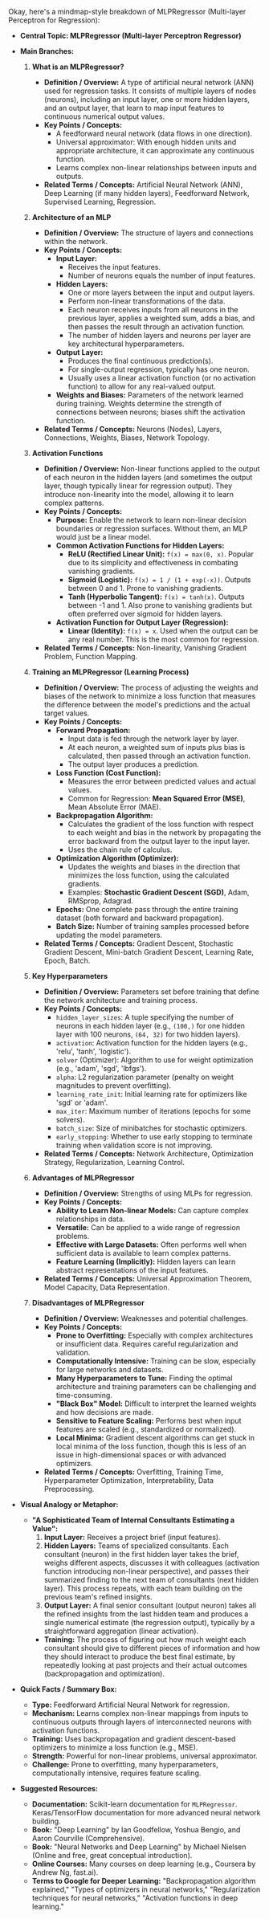 Okay, here's a mindmap-style breakdown of MLPRegressor (Multi-layer Perceptron for Regression):

*   **Central Topic: MLPRegressor (Multi-layer Perceptron Regressor)**

*   **Main Branches:**

    1.  **What is an MLPRegressor?**
        *   **Definition / Overview:** A type of artificial neural network (ANN) used for regression tasks. It consists of multiple layers of nodes (neurons), including an input layer, one or more hidden layers, and an output layer, that learn to map input features to continuous numerical output values.
        *   **Key Points / Concepts:**
            *   A feedforward neural network (data flows in one direction).
            *   Universal approximator: With enough hidden units and appropriate architecture, it can approximate any continuous function.
            *   Learns complex non-linear relationships between inputs and outputs.
        *   **Related Terms / Concepts:** Artificial Neural Network (ANN), Deep Learning (if many hidden layers), Feedforward Network, Supervised Learning, Regression.

    2.  **Architecture of an MLP**
        *   **Definition / Overview:** The structure of layers and connections within the network.
        *   **Key Points / Concepts:**
            *   **Input Layer:**
                *   Receives the input features.
                *   Number of neurons equals the number of input features.
            *   **Hidden Layers:**
                *   One or more layers between the input and output layers.
                *   Perform non-linear transformations of the data.
                *   Each neuron receives inputs from all neurons in the previous layer, applies a weighted sum, adds a bias, and then passes the result through an activation function.
                *   The number of hidden layers and neurons per layer are key architectural hyperparameters.
            *   **Output Layer:**
                *   Produces the final continuous prediction(s).
                *   For single-output regression, typically has one neuron.
                *   Usually uses a linear activation function (or no activation function) to allow for any real-valued output.
            *   **Weights and Biases:** Parameters of the network learned during training. Weights determine the strength of connections between neurons; biases shift the activation function.
        *   **Related Terms / Concepts:** Neurons (Nodes), Layers, Connections, Weights, Biases, Network Topology.

    3.  **Activation Functions**
        *   **Definition / Overview:** Non-linear functions applied to the output of each neuron in the hidden layers (and sometimes the output layer, though typically linear for regression output). They introduce non-linearity into the model, allowing it to learn complex patterns.
        *   **Key Points / Concepts:**
            *   **Purpose:** Enable the network to learn non-linear decision boundaries or regression surfaces. Without them, an MLP would just be a linear model.
            *   **Common Activation Functions for Hidden Layers:**
                *   **ReLU (Rectified Linear Unit):** `f(x) = max(0, x)`. Popular due to its simplicity and effectiveness in combating vanishing gradients.
                *   **Sigmoid (Logistic):** `f(x) = 1 / (1 + exp(-x))`. Outputs between 0 and 1. Prone to vanishing gradients.
                *   **Tanh (Hyperbolic Tangent):** `f(x) = tanh(x)`. Outputs between -1 and 1. Also prone to vanishing gradients but often preferred over sigmoid for hidden layers.
            *   **Activation Function for Output Layer (Regression):**
                *   **Linear (Identity):** `f(x) = x`. Used when the output can be any real number. This is the most common for regression.
        *   **Related Terms / Concepts:** Non-linearity, Vanishing Gradient Problem, Function Mapping.

    4.  **Training an MLPRegressor (Learning Process)**
        *   **Definition / Overview:** The process of adjusting the weights and biases of the network to minimize a loss function that measures the difference between the model's predictions and the actual target values.
        *   **Key Points / Concepts:**
            *   **Forward Propagation:**
                *   Input data is fed through the network layer by layer.
                *   At each neuron, a weighted sum of inputs plus bias is calculated, then passed through an activation function.
                *   The output layer produces a prediction.
            *   **Loss Function (Cost Function):**
                *   Measures the error between predicted values and actual values.
                *   Common for Regression: **Mean Squared Error (MSE)**, Mean Absolute Error (MAE).
            *   **Backpropagation Algorithm:**
                *   Calculates the gradient of the loss function with respect to each weight and bias in the network by propagating the error backward from the output layer to the input layer.
                *   Uses the chain rule of calculus.
            *   **Optimization Algorithm (Optimizer):**
                *   Updates the weights and biases in the direction that minimizes the loss function, using the calculated gradients.
                *   Examples: **Stochastic Gradient Descent (SGD)**, Adam, RMSprop, Adagrad.
            *   **Epochs:** One complete pass through the entire training dataset (both forward and backward propagation).
            *   **Batch Size:** Number of training samples processed before updating the model parameters.
        *   **Related Terms / Concepts:** Gradient Descent, Stochastic Gradient Descent, Mini-batch Gradient Descent, Learning Rate, Epoch, Batch.

    5.  **Key Hyperparameters**
        *   **Definition / Overview:** Parameters set before training that define the network architecture and training process.
        *   **Key Points / Concepts:**
            *   `hidden_layer_sizes`: A tuple specifying the number of neurons in each hidden layer (e.g., `(100,)` for one hidden layer with 100 neurons, `(64, 32)` for two hidden layers).
            *   `activation`: Activation function for the hidden layers (e.g., 'relu', 'tanh', 'logistic').
            *   `solver` (Optimizer): Algorithm to use for weight optimization (e.g., 'adam', 'sgd', 'lbfgs').
            *   `alpha`: L2 regularization parameter (penalty on weight magnitudes to prevent overfitting).
            *   `learning_rate_init`: Initial learning rate for optimizers like 'sgd' or 'adam'.
            *   `max_iter`: Maximum number of iterations (epochs for some solvers).
            *   `batch_size`: Size of minibatches for stochastic optimizers.
            *   `early_stopping`: Whether to use early stopping to terminate training when validation score is not improving.
        *   **Related Terms / Concepts:** Network Architecture, Optimization Strategy, Regularization, Learning Control.

    6.  **Advantages of MLPRegressor**
        *   **Definition / Overview:** Strengths of using MLPs for regression.
        *   **Key Points / Concepts:**
            *   **Ability to Learn Non-linear Models:** Can capture complex relationships in data.
            *   **Versatile:** Can be applied to a wide range of regression problems.
            *   **Effective with Large Datasets:** Often performs well when sufficient data is available to learn complex patterns.
            *   **Feature Learning (Implicitly):** Hidden layers can learn abstract representations of the input features.
        *   **Related Terms / Concepts:** Universal Approximation Theorem, Model Capacity, Data Representation.

    7.  **Disadvantages of MLPRegressor**
        *   **Definition / Overview:** Weaknesses and potential challenges.
        *   **Key Points / Concepts:**
            *   **Prone to Overfitting:** Especially with complex architectures or insufficient data. Requires careful regularization and validation.
            *   **Computationally Intensive:** Training can be slow, especially for large networks and datasets.
            *   **Many Hyperparameters to Tune:** Finding the optimal architecture and training parameters can be challenging and time-consuming.
            *   **"Black Box" Model:** Difficult to interpret the learned weights and how decisions are made.
            *   **Sensitive to Feature Scaling:** Performs best when input features are scaled (e.g., standardized or normalized).
            *   **Local Minima:** Gradient descent algorithms can get stuck in local minima of the loss function, though this is less of an issue in high-dimensional spaces or with advanced optimizers.
        *   **Related Terms / Concepts:** Overfitting, Training Time, Hyperparameter Optimization, Interpretability, Data Preprocessing.

*   **Visual Analogy or Metaphor:**
    *   **"A Sophisticated Team of Internal Consultants Estimating a Value":**
        1.  **Input Layer:** Receives a project brief (input features).
        2.  **Hidden Layers:** Teams of specialized consultants. Each consultant (neuron) in the first hidden layer takes the brief, weighs different aspects, discusses it with colleagues (activation function introducing non-linear perspective), and passes their summarized finding to the next team of consultants (next hidden layer). This process repeats, with each team building on the previous team's refined insights.
        3.  **Output Layer:** A final senior consultant (output neuron) takes all the refined insights from the last hidden team and produces a single numerical estimate (the regression output), typically by a straightforward aggregation (linear activation).
        *   **Training:** The process of figuring out how much weight each consultant should give to different pieces of information and how they should interact to produce the best final estimate, by repeatedly looking at past projects and their actual outcomes (backpropagation and optimization).

*   **Quick Facts / Summary Box:**
    *   **Type:** Feedforward Artificial Neural Network for regression.
    *   **Mechanism:** Learns complex non-linear mappings from inputs to continuous outputs through layers of interconnected neurons with activation functions.
    *   **Training:** Uses backpropagation and gradient descent-based optimizers to minimize a loss function (e.g., MSE).
    *   **Strength:** Powerful for non-linear problems, universal approximator.
    *   **Challenge:** Prone to overfitting, many hyperparameters, computationally intensive, requires feature scaling.

*   **Suggested Resources:**
    *   **Documentation:** Scikit-learn documentation for `MLPRegressor`. Keras/TensorFlow documentation for more advanced neural network building.
    *   **Book:** "Deep Learning" by Ian Goodfellow, Yoshua Bengio, and Aaron Courville (Comprehensive).
    *   **Book:** "Neural Networks and Deep Learning" by Michael Nielsen (Online and free, great conceptual introduction).
    *   **Online Courses:** Many courses on deep learning (e.g., Coursera by Andrew Ng, fast.ai).
    *   **Terms to Google for Deeper Learning:** "Backpropagation algorithm explained," "Types of optimizers in neural networks," "Regularization techniques for neural networks," "Activation functions in deep learning."